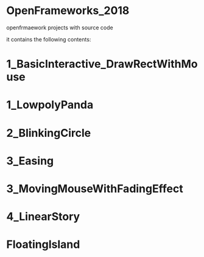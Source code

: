 # OpenFrameworks_2018

openfrmaework projects with source code

it contains the following contents:

  # 1_BasicInteractive_DrawRectWithMouse
  # 1_LowpolyPanda
  # 2_BlinkingCircle
  # 3_Easing
  # 3_MovingMouseWithFadingEffect
  # 4_LinearStory
  # FloatingIsland
